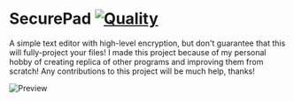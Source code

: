 # SecurePad [![Quality](https://app.codacy.com/project/badge/Grade/7fdc853e58a5469db1a6a5b8e914faf4)](https://www.codacy.com/manual/dentolos19/SecurePad?utm_source=github.com&amp;utm_medium=referral&amp;utm_content=dentolos19/SecurePad&amp;utm_campaign=Badge_Grade)

A simple text editor with high-level encryption, but don't guarantee that this will fully-project your files! I made this project because of my personal hobby of creating replica of other programs and improving them from scratch! Any contributions to this project will be much help, thanks!

![Preview](https://dentolos19.github.io/preview/securepad.png)

